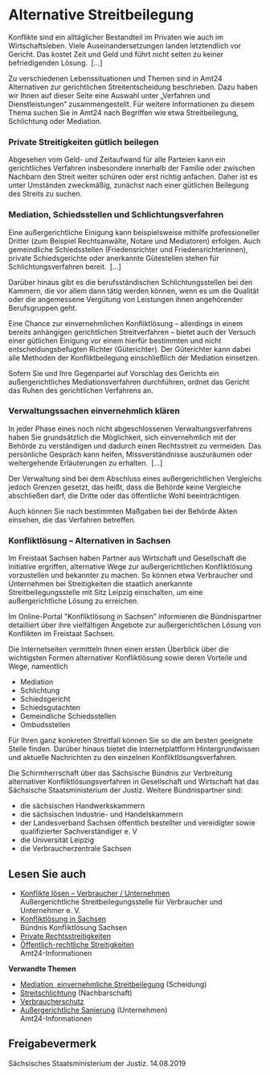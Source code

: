 # Alternative Streitbeilegung

Konflikte sind ein alltäglicher Bestandteil im Privaten wie auch im Wirtschaftsleben. Viele Auseinandersetzungen landen letztendlich vor Gericht. Das kostet Zeit und Geld und führt nicht selten zu keiner befriedigenden Lösung. [...]

Zu verschiedenen Lebenssituationen und Themen sind in Amt24 Alternativen zur gerichtlichen Streitentscheidung beschrieben. Dazu haben wir Ihnen auf dieser Seite eine Auswahl unter „Verfahren und Dienstleistungen“ zusammengestellt. Für weitere Informationen zu diesem Thema suchen Sie in Amt24 nach Begriffen wie etwa Streitbeilegung, Schlichtung oder Mediation.

### Private Streitigkeiten gütlich beilegen

Abgesehen vom Geld- und Zeitaufwand für alle Parteien kann ein gerichtliches Verfahren insbesondere innerhalb der Familie oder zwischen Nachbarn den Streit weiter schüren oder erst richtig anfachen. Daher ist es unter Umständen zweckmäßig, zunächst nach einer gütlichen Beilegung des Streits zu suchen.

### Mediation, Schiedsstellen und Schlichtungsverfahren

Eine außergerichtliche Einigung kann beispielsweise mithilfe professioneller Dritter (zum Beispiel Rechtsanwälte, Notare und Mediatoren) erfolgen. Auch gemeindliche Schiedsstellen (Friedensrichter und Friedensrichterinnen), private Schiedsgerichte oder anerkannte Gütestellen stehen für Schlichtungsverfahren bereit. [...]

Darüber hinaus gibt es die berufsständischen Schlichtungsstellen bei den Kammern, die vor allem dann tätig werden können, wenn es um die Qualität oder die angemessene Vergütung von Leistungen ihnen angehörender Berufsgruppen geht.

Eine Chance zur einvernehmlichen Konfliktlösung – allerdings in einem bereits anhängigen gerichtlichen Streitverfahren – bietet auch der Versuch einer gütlichen Einigung vor einem hierfür bestimmten und nicht entscheidungsbefugten Richter (Güterichter). Der Güterichter kann dabei alle Methoden der Konfliktbeilegung einschließlich der Mediation einsetzen.

Sofern Sie und Ihre Gegenpartei auf Vorschlag des Gerichts ein außergerichtliches Mediationsverfahren durchführen, ordnet das Gericht das Ruhen des gerichtlichen Verfahrens an.

### Verwaltungssachen einvernehmlich klären

In jeder Phase eines noch nicht abgeschlossenen Verwaltungsverfahrens haben Sie grundsätzlich die Möglichkeit, sich einvernehmlich mit der Behörde zu verständigen und dadurch einen Rechtsstreit zu vermeiden. Das persönliche Gespräch kann helfen, Missverständnisse auszuräumen oder weitergehende Erläuterungen zu erhalten. [...]

Der Verwaltung sind bei dem Abschluss eines außergerichtlichen Vergleichs jedoch Grenzen gesetzt, das heißt, dass die Behörde keine Vergleiche abschließen darf, die Dritte oder das öffentliche Wohl beeinträchtigen.

Auch können Sie nach bestimmten Maßgaben bei der Behörde Akten einsehen, die das Verfahren betreffen.

### Konfliktlösung – Alternativen in Sachsen

Im Freistaat Sachsen haben Partner aus Wirtschaft und Gesellschaft die Initiative ergriffen, alternative Wege zur außergerichtlichen Konfliktlösung vorzustellen und bekannter zu machen. So können etwa Verbraucher und Unternehmen bei Streitigkeiten die staatlich anerkannte Streitbeilegungsstelle mit Sitz Leipzig einschalten, um eine außergerichtliche Lösung zu erreichen.

Im Online-Portal "Konfliktlösung in Sachsen" informieren die Bündnispartner detailliert über ihre vielfältigen Angebote zur außergerichtlichen Lösung von Konflikten im Freistaat Sachsen.

Die Internetseiten vermitteln Ihnen einen ersten Überblick über die wichtigsten Formen alternativer Konfliktlösung sowie deren Vorteile und Wege, namentlich

* Mediation
* Schlichtung
* Schiedsgericht
* Schiedsgutachten
* Gemeindliche Schiedsstellen
* Ombudsstellen

Für Ihren ganz konkreten Streitfall können Sie so die am besten geeignete Stelle finden. Darüber hinaus bietet die Internetplattform Hintergrundwissen und aktuelle Nachrichten zu den einzelnen Konfliktlösungsverfahren.

Die Schirmherrschaft über das Sächsische Bündnis zur Verbreitung alternativer Konfliktlösungsverfahren in Gesellschaft und Wirtschaft hat das Sächsische Staatsministerium der Justiz. Weitere Bündnispartner sind:

* die sächsischen Handwerkskammern
* die sächsischen Industrie- und Handelskammern
* der Landesverband Sachsen öffentlich bestellter und vereidigter sowie qualifizierter Sachverständiger e. V
* die Universität Leipzig
* die Verbraucherzentrale Sachsen

## Lesen Sie auch

* [Konflikte lösen – Verbraucher / Unternehmen](https://www.streitbeilegungsstelle.org/leistungen/verbraucher-unternehmer/ "Streibeilegungsstelle, Leistungen für Verbraucher und Unternehmen")  
  Außergerichtliche Streitbeilegungsstelle für Verbraucher und Unternehmer e. V.
* [Konfliktlösung in Sachsen](https://www.konfliktloesung-in-sachsen.de/ "Bündnis Konfliktlösung Sachsen")  
  Bündnis Konfliktlösung Sachsen
* [Private Rechtsstreitigkeiten](https://amt24dev.sachsen.de/zufi/lebenslagen/5000201)
* [Öffentlich-rechtliche Streitigkeiten](https://amt24dev.sachsen.de/zufi/lebenslagen/5000171)  
  Amt24-Informationen

**Verwandte Themen**

* [Mediation, einvernehmliche Streitbeilegung](https://amt24dev.sachsen.de/zufi/lebenslagen/5000466) (Scheidung)
* [Streitschlichtung](https://amt24dev.sachsen.de/zufi/lebenslagen/5000772) (Nachbarschaft)
* [Verbraucherschutz](https://amt24dev.sachsen.de/zufi/lebenslagen/5000286)
* [Außergerichtliche Sanierung](https://amt24dev.sachsen.de/zufi/lebenslagen/5000463) (Unternehmen)  
  Amt24-Informationen

## Freigabevermerk

Sächsisches Staatsministerium der Justiz. 14.08.2019
